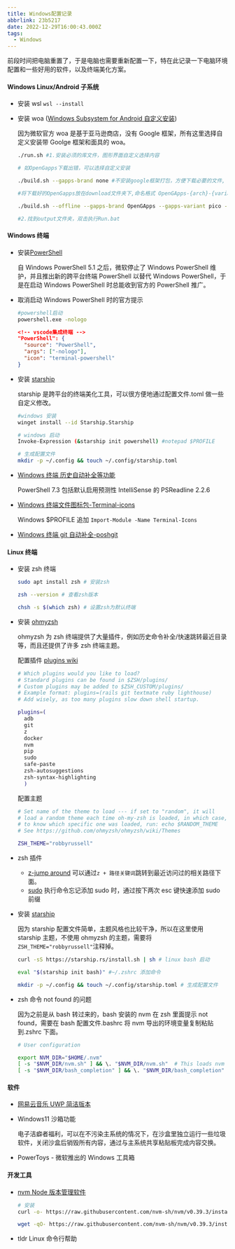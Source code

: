 ```yaml
---
title: Windows配置记录
abbrlink: 23b5217
date: 2022-12-29T16:00:43.000Z
tags:
  - Windows
---
```


前段时间把电脑重置了，于是电脑也需要重新配置一下，特在此记录一下电脑环境配置和一些好用的软件，以及终端美化方案。

<!-- more -->

#### Windows Linux/Android 子系统

- 安装 wsl `wsl --install`

- 安装 woa ([Windows Subsystem for Android 自定义安装](https://github.com/LSPosed/MagiskOnWSALocal))

  因为微软官方 woa 是基于亚马逊商店，没有 Google 框架，所有这里选择自定义安装带 Goolge 框架和面具的 woa。

  ```bash
  ./run.sh #1.安装必须的库文件，图形界面自定义选择内容

  # 如OpenGapps下载出错，可以选择自定义安装

  ./build.sh --gapps-brand none #不安装google框架打包，方便下载必要的文件, 此步会生成 download和output文件夹

  #将下载好的OpenGapps放在download文件夹下,命名格式 OpenGApps-{arch}-{variant}.zip

  ./build.sh --offline --gapps-brand OpenGApps --gapps-variant pico --remove-amazon # 以离线方式重新打包，

  #2.找到output文件夹，双击执行Run.bat
  ```

#### Windows 终端

- 安装[PowerShell](https://learn.microsoft.com/en-us/powershell/)

  自 Windows PowerShell 5.1 之后，微软停止了 Windows PowerShell 维护，并且推出新的跨平台终端 PowerShell 以替代 Windows PowerShell，于是在启动 Windows PowerShell 时总能收到官方的 PowerShell 推广。

- 取消启动 Windows PowerShell 时的官方提示

  ```bash
  #powershell启动
  powershell.exe -nologo
  ```

  ```json
  <!-- vscode集成终端 -->
  "PowerShell": {
    "source": "PowerShell",
    "args": ["-nologo"],
    "icon": "terminal-powershell"
  }
  ```

- 安装 [starship](https://starship.rs/)

  starship 是跨平台的终端美化工具，可以很方便地通过配置文件.toml 做一些自定义修改。

  ```bash
  #windows 安装
  winget install --id Starship.Starship

  # windows 启动
  Invoke-Expression (&starship init powershell) #notepad $PROFILE

  # 生成配置文件
  mkdir -p ~/.config && touch ~/.config/starship.toml
  ```

- [Windows 终端 历史自动补全等功能](https://learn.microsoft.com/en-us/powershell/module/psreadline/about/about_psreadline?view=powershell-7.3)

  PowerShell 7.3 包括默认启用预测性 IntelliSense 的 PSReadline 2.2.6

- [Windows 终端文件图标包-Terminal-icons](https://github.com/devblackops/Terminal-Icons)

  Windows $PROFILE 追加 `Import-Module -Name Terminal-Icons`

- [Windows 终端 git 自动补全-poshgit](https://github.com/dahlbyk/posh-git)

#### Linux 终端

- 安装 zsh 终端

  ```bash
  sudo apt install zsh # 安装zsh

  zsh --version # 查看zsh版本

  chsh -s $(which zsh) # 设置zsh为默认终端
  ```

- 安装 [ohmyzsh](https://github.com/ohmyzsh/ohmyzsh)

  ohmyzsh 为 zsh 终端提供了大量插件，例如历史命令补全/快速跳转最近目录等，而且还提供了许多 zsh 终端主题。

  配置插件 [plugins wiki](https://github.com/ohmyzsh/ohmyzsh/wiki/Plugins)

  ```bash
  # Which plugins would you like to load?
  # Standard plugins can be found in $ZSH/plugins/
  # Custom plugins may be added to $ZSH_CUSTOM/plugins/
  # Example format: plugins=(rails git textmate ruby lighthouse)
  # Add wisely, as too many plugins slow down shell startup.

  plugins=(
    adb
    git
    z
    docker
    nvm
    pip
    sudo
    safe-paste
    zsh-autosuggestions
    zsh-syntax-highlighting
    )
  ```

  配置主题

  ```bash
  # Set name of the theme to load --- if set to "random", it will
  # load a random theme each time oh-my-zsh is loaded, in which case,
  # to know which specific one was loaded, run: echo $RANDOM_THEME
  # See https://github.com/ohmyzsh/ohmyzsh/wiki/Themes

  ZSH_THEME="robbyrussell"
  ```

- zsh 插件

  - [z-jump around](https://github.com/ohmyzsh/ohmyzsh/tree/master/plugins/z) 可以通过`z + 路径关键词`跳转到最近访问过的相关路径下面。
  - [sudo](https://github.com/ohmyzsh/ohmyzsh/tree/master/plugins/sudo) 执行命令忘记添加 sudo 时，通过按下两次 esc 键快速添加 sudo 前缀

- 安装 [starship](https://starship.rs/)

  因为 starship 配置文件简单，主题风格也比较干净，所以在这里使用 starship 主题，不使用 ohmyzsh 的主题，需要将`ZSH_THEME="robbyrussell"`注释掉。

  ```bash
  curl -sS https://starship.rs/install.sh | sh # linux bash 启动

  eval "$(starship init bash)" #~/.zshrc 添加命令

  mkdir -p ~/.config && touch ~/.config/starship.toml # 生成配置文件
  ```

- zsh 命令 not found 的问题

  因为之前是从 bash 转过来的，bash 安装的 nvm 在 zsh 里面提示 not found，需要在 bash 配置文件.bashrc 将 nvm 导出的环境变量复制粘贴到.zshrc 下面。

  ```bash
  # User configuration

  export NVM_DIR="$HOME/.nvm"
  [ -s "$NVM_DIR/nvm.sh" ] && \. "$NVM_DIR/nvm.sh"  # This loads nvm
  [ -s "$NVM_DIR/bash_completion" ] && \. "$NVM_DIR/bash_completion"  # This loads nvm bash_completion
  ```

#### 软件

- [网易云音乐 UWP 简洁版本](https://github.com/JasonWei512/NetEase-Cloud-Music-UWP-Repack)

- Windows11 沙箱功能

  电子洁癖者福利，可以在不污染主系统的情况下，在沙盒里独立运行一些垃圾软件，关闭沙盒后销毁所有内容，通过与主系统共享粘贴板完成内容交换。

- PowerToys - 微软推出的 Windows 工具箱

#### 开发工具

- [nvm Node 版本管理软件](https://github.com/nvm-sh/nvm)

  ```bash
  # 安装
  curl -o- https://raw.githubusercontent.com/nvm-sh/nvm/v0.39.3/install.sh | bash

  wget -qO- https://raw.githubusercontent.com/nvm-sh/nvm/v0.39.3/install.sh | bash
  ```

- tldr Linux 命令行帮助

